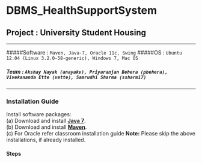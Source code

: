 # DBMS_HealthSupportSystem

## Project : University Student Housing
---
#####Software : `Maven, Java-7, Oracle 11c, Swing`
#####OS : `Ubuntu 12.04 (Linux 3.2.0-58-generic), Windows 7, Mac OS`
##### Team : `Akshay Nayak (anayakv), Priyaranjan Behera (pbehera), Vivekananda Ette (vette), Samrudhi Sharma (ssharm17)`
 ---
### Installation Guide 
Install software packages:    
(a) Download and install [**Java 7**](http://java.com/en/download/  ).  
(b) Download and install [**Maven**](http://maven.apache.org/download.cgi).  
(c) For Oracle refer classroom installation guide
**Note:** Please skip the above installations, if already installed.  

#### Steps



